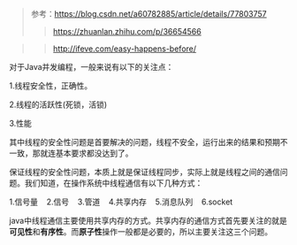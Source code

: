 > 参考：https://blog.csdn.net/a60782885/article/details/77803757
>> https://zhuanlan.zhihu.com/p/36654566

>> http://ifeve.com/easy-happens-before/



对于Java并发编程，一般来说有以下的关注点：

1.线程安全性，正确性。

2.线程的活跃性(死锁，活锁)

3.性能



其中线程的安全性问题是首要解决的问题，线程不安全，运行出来的结果和预期不一致，那就连基本要求都没达到了。

保证线程的安全性问题，本质上就是保证线程同步，实际上就是线程之间的通信问题。我们知道，在操作系统中线程通信有以下几种方式：

1.信号量    2.信号    3.管道    4.共享内存    5.消息队列    6.socket

java中线程通信主要使用共享内存的方式。共享内存的通信方式首先要关注的就是**可见性**和**有序性**。而**原子性**操作一般都是必要的，所以主要关注这三个问题。
